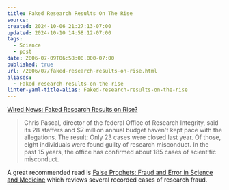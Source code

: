 ```yaml
---
title: Faked Research Results On The Rise
source: 
created: 2024-10-06 21:27:13-07:00
updated: 2024-10-10 14:58:12-07:00
tags:
  - Science
  - post
date: 2006-07-09T06:58:00.000-07:00
published: true
url: /2006/07/faked-research-results-on-rise.html
aliases:
  - Faked-research-results-on-the-rise
linter-yaml-title-alias: Faked-research-results-on-the-rise
---
```



[Wired News: Faked Research Results on Rise?](http://www.wired.com/news/medtech/0,1286,68153,00.html?tw=rss.TEK "Wired News: Faked Research Results on Rise?")  
  

> Chris Pascal, director of the federal Office of Research Integrity, said its 28 staffers and $7 million annual budget haven't kept pace with the allegations. The result: Only 23 cases were closed last year. Of those, eight individuals were found guilty of research misconduct. In the past 15 years, the office has confirmed about 185 cases of scientific misconduct.

  
  
A great recommended read is [False Prophets: Fraud and Error in Science and Medicine](http://www.amazon.com/exec/obidos/redirect?tag=ws%26link_code=xm2%26camp=2025%26creative=165953%26path=http://www.amazon.com/gp/redirect.html%253fASIN=0631162372%2526tag=ws%2526lcode=xm2%2526cID=2025%2526ccmID=165953%2526location=/o/ASIN/0631162372%25253FSubscriptionId=1Z1RNFD88VZ7MQEKGGG2) which reviews several recorded cases of research fraud.